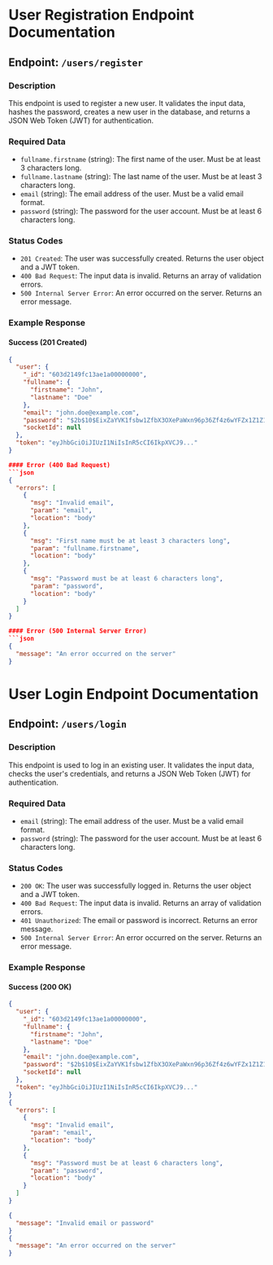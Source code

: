 # User Registration Endpoint Documentation

## Endpoint: `/users/register`

### Description

This endpoint is used to register a new user. It validates the input data, hashes the password, creates a new user in the database, and returns a JSON Web Token (JWT) for authentication.

### Required Data

- `fullname.firstname` (string): The first name of the user. Must be at least 3 characters long.
- `fullname.lastname` (string): The last name of the user. Must be at least 3 characters long.
- `email` (string): The email address of the user. Must be a valid email format.
- `password` (string): The password for the user account. Must be at least 6 characters long.

### Status Codes

- `201 Created`: The user was successfully created. Returns the user object and a JWT token.
- `400 Bad Request`: The input data is invalid. Returns an array of validation errors.
- `500 Internal Server Error`: An error occurred on the server. Returns an error message.

### Example Response

#### Success (201 Created)

````json
{
  "user": {
    "_id": "603d2149fc13ae1a00000000",
    "fullname": {
      "firstname": "John",
      "lastname": "Doe"
    },
    "email": "john.doe@example.com",
    "password": "$2b$10$EixZaYVK1fsbw1ZfbX3OXePaWxn96p36Zf4z6wYFZx1Z1Z1Z1Z1Z1Z1",
    "socketId": null
  },
  "token": "eyJhbGciOiJIUzI1NiIsInR5cCI6IkpXVCJ9..."
}

#### Error (400 Bad Request)
```json
{
  "errors": [
    {
      "msg": "Invalid email",
      "param": "email",
      "location": "body"
    },
    {
      "msg": "First name must be at least 3 characters long",
      "param": "fullname.firstname",
      "location": "body"
    },
    {
      "msg": "Password must be at least 6 characters long",
      "param": "password",
      "location": "body"
    }
  ]
}

#### Error (500 Internal Server Error)
```json
{
  "message": "An error occurred on the server"
}

````
# User Login Endpoint Documentation

## Endpoint: `/users/login`

### Description
This endpoint is used to log in an existing user. It validates the input data, checks the user's credentials, and returns a JSON Web Token (JWT) for authentication.

### Required Data
- `email` (string): The email address of the user. Must be a valid email format.
- `password` (string): The password for the user account. Must be at least 6 characters long.

### Status Codes
- `200 OK`: The user was successfully logged in. Returns the user object and a JWT token.
- `400 Bad Request`: The input data is invalid. Returns an array of validation errors.
- `401 Unauthorized`: The email or password is incorrect. Returns an error message.
- `500 Internal Server Error`: An error occurred on the server. Returns an error message.

### Example Response

#### Success (200 OK)
```json
{
  "user": {
    "_id": "603d2149fc13ae1a00000000",
    "fullname": {
      "firstname": "John",
      "lastname": "Doe"
    },
    "email": "john.doe@example.com",
    "password": "$2b$10$EixZaYVK1fsbw1ZfbX3OXePaWxn96p36Zf4z6wYFZx1Z1Z1Z1Z1Z1",
    "socketId": null
  },
  "token": "eyJhbGciOiJIUzI1NiIsInR5cCI6IkpXVCJ9..."
}
{
  "errors": [
    {
      "msg": "Invalid email",
      "param": "email",
      "location": "body"
    },
    {
      "msg": "Password must be at least 6 characters long",
      "param": "password",
      "location": "body"
    }
  ]
}

{
  "message": "Invalid email or password"
}
{
  "message": "An error occurred on the server"
}